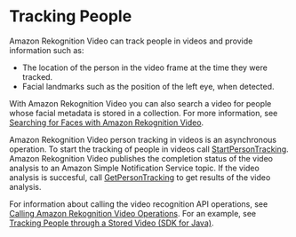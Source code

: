 # Tracking People<a name="persons"></a>

Amazon Rekognition Video can track people in videos and provide information such as: 
+ The location of the person in the video frame at the time they were tracked\.
+ Facial landmarks such as the position of the left eye, when detected\. 

With Amazon Rekognition Video you can also search a video for people whose facial metadata is stored in a collection\. For more information, see [Searching for Faces with Amazon Rekognition Video](collections-search-person.md)\.

Amazon Rekognition Video person tracking in videos is an asynchronous operation\. To start the tracking of people in videos call [StartPersonTracking](API_StartPersonTracking.md)\. Amazon Rekognition Video publishes the completion status of the video analysis to an Amazon Simple Notification Service topic\. If the video analysis is succesful, call [GetPersonTracking](API_GetPersonTracking.md) to get results of the video analysis\. 

For information about calling the video recognition API operations, see [Calling Amazon Rekognition Video Operations](api-video.md)\. For an example, see [Tracking People through a Stored Video \(SDK for Java\)](video-sqs-persons.md)\.